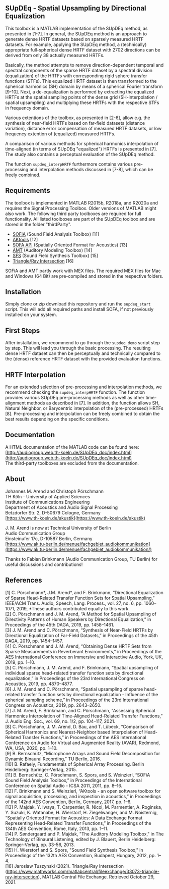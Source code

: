 ## SUpDEq - Spatial Upsampling by Directional Equalization
This toolbox is a MATLAB implementation of the SUpDEq method, as presented in [1-7]. In general, the SUpDEq method is an approach to generate dense HRTF datasets based on sparsely measured HRTF datasets. For example, applying the SUpDEq method, a (technically) appropriate full-spherical dense HRTF dataset with 2702 directions can be derived from only 38 actually measured HRTFs. 

Basically, the method attempts to remove direction-dependent temporal and spectral components of the sparse HRTF dataset by a spectral division (equalization) of the HRTFs with corresponding rigid sphere transfer functions (STFs). This equalized HRTF dataset is then transformed to the spherical harmonics (SH) domain by means of a spherical Fourier transform [9-10]. Next, a de-equalization is performed by extracting the equalized HRTFs at the spatial sampling points of the dense grid (SH-interpolation / spatial upsampling) and multiplying these HRTFs with the respective STFs in frequency domain.

Various extentions of the toolbox, as presented in [2-6], allow e.g. the synthesis of near-field HRTFs based on far-field datasets (distance variation), distance error compensation of measured HRTF datasets, or low frequency extention of (equalized) measured HRTFs.

A comparison of various methods for spherical harmonics interpolation of time-aligned (in terms of SUpDEq "equalized") HRTFs is presented in [7]. The study also contains a perceptual evaluation of the SUpDEq method. 

The function `supdeq_interpHRTF` furthermore contains various pre-processing and interpolation methods discussed in [7-8], which can be freely combined.

## Requirements
The toolbox is implemented in MATLAB R2015b, R2018a, and R2020a and requires the Signal Processing Toolbox. Older versions of MATLAB might also work. The following third party toolboxes are required for full functionality. All listed toolboxes are part of the SUpDEq toolbox and are stored in the folder "thirdParty".

- [SOFiA](https://github.com/AudioGroupCologne/SOFiA) (Sound Field Analysis Toolbox) [11]  
- [AKtools](https://www.ak.tu-berlin.de/menue/publications/open_research_tools/aktools/) [12]   
- [SOFA API](https://sourceforge.net/projects/sofacoustics/) (Spatially Oriented Format for Acoustics) [13]  
- [AMT](http://amtoolbox.sourceforge.net) (Auditory Modeling Toolbox) [14]   
- [SFS](https://github.com/sfstoolbox/sfs-matlab) (Sound Field Synthesis Toolbox) [15]   
- [Triangle/Ray Intersection](https://www.mathworks.com/matlabcentral/fileexchange/33073-triangle-ray-intersection) [16]   

SOFiA and AMT partly work with MEX files. The required MEX files for Mac and Windows (64 Bit) are pre-compiled and stored in the respective folders. 


## Installation
Simply clone or zip download this repository and run the `supdeq_start` script. This will add all required paths and install SOFA, if not previously installed on your system. 

## First Steps
After installation, we recommend to go through the `supdeq_demo` script step by step. This will lead you through the basic processing. The resulting dense HRTF dataset can then be perceptually and technically compared to the (dense) reference HRTF dataset with the provided evaluation functions.

## HRTF Interpolation

For an extended selection of pre-processing and interpolation methods, we recommend checking the `supdeq_interpHRTF` function. The function provides various SUpDEq pre-processing methods as well as other time-alignment methods as described in [7]. In addition, the function allows SH, Natural Neighbor, or Barycentric interpolation of the (pre-processed) HRTFs [8]. Pre-processing and interpolation can be freely combined to obtain the best results depending on the specific conditions.

## Documentation
A HTML documentation of the MATLAB code can be found here:  
[http://audiogroup.web.th-koeln.de/SUpDEq_doc/index.html](http://audiogroup.web.th-koeln.de/SUpDEq_doc/index.html)  
The third-party toolboxes are excluded from the documentation.

## About
Johannes M. Arend and Christoph Pörschmann  
TH Köln - University of Applied Sciences  
Institute of Communications Engineering  
Department of Acoustics and Audio Signal Processing  
Betzdorfer Str. 2, D-50679 Cologne, Germany  
[https://www.th-koeln.de/akustik](https://www.th-koeln.de/akustik) 

J. M. Arend is now at Technical University of Berlin  
Audio Communication Group  
Einsteinufer 17c, D-10587 Berlin, Germany  
[https://www.ak.tu-berlin.de/menue/fachgebiet_audiokommunikation](https://www.ak.tu-berlin.de/menue/fachgebiet_audiokommunikation/)

Thanks to Fabian Brinkmann (Audio Communication Group, TU Berlin) for useful discussions and contributions!  

## References
[1] C. Pörschmann\*, J.M. Arend\*, and F. Brinkmann, “Directional Equalization of Sparse Head-Related Transfer Function Sets for Spatial Upsampling,” IEEE/ACM Trans. Audio, Speech, Lang. Process., vol. 27, no. 6, pp. 1060–1071, 2019, \*These authors contributed equally to this work.  
[2] C. Pörschmann and J. M. Arend, “A Method for Spatial Upsampling of Directivity Patterns of Human Speakers by Directional Equalization,” in Proceedings of the 45th DAGA, 2019, pp. 1458–1461.  
[3] J. M. Arend and C. Pörschmann, “Synthesis of Near-Field HRTFs by Directional Equalization of Far-Field Datasets,” in Proceedings of the 45th DAGA, 2019, pp. 1454–1457.  
[4] C. Pörschmann and J. M. Arend, “Obtaining Dense HRTF Sets from Sparse Measurements in Reverberant Environments,” in Proceedings of the AES International Conference on Immersive and Interactive Audio, York, UK, 2019, pp. 1–10.  
[5] C. Pörschmann, J. M. Arend, and F. Brinkmann, “Spatial upsampling of individual sparse head-related transfer function sets by directional equalization,” in Proceedings of the 23rd International Congress on Acoustics, 2019, pp. 4870–4877.  
[6] J. M. Arend and C. Pörschmann, “Spatial upsampling of sparse head-related transfer function sets by directional equalization - Influence of the spherical sampling scheme,” in Proceedings of the 23rd International Congress on Acoustics, 2019, pp. 2643–2650.   
[7] J. M. Arend, F. Brinkmann, and C. Pörschmann, “Assessing Spherical Harmonics Interpolation of Time-Aligned Head-Related Transfer Functions,” J. Audio Eng. Soc., vol. 69, no. 1/2, pp. 104–117, 2021.  
[8] C. Pörschmann, J. M. Arend, D. Bau, and T. Lübeck, “Comparison of Spherical Harmonics and Nearest-Neighbor based Interpolation of Head-Related Transfer Functions,” in Proceedings of the AES International Conference on Audio for Virtual and Augmented Reality (AVAR), Redmond, WA, USA, 2020, pp. 1–10.  
[9] B. Bernschütz, “Microphone Arrays and Sound Field Decomposition for Dynamic Binaural Recording,” TU Berlin, 2016.  
[10] B. Rafaely, Fundamentals of Spherical Array Processing. Berlin Heidelberg: Springer-Verlag, 2015.  
[11] B. Bernschütz, C. Pörschmann, S. Spors, and S. Weinzierl, “SOFiA Sound Field Analysis Toolbox,” in Proceedings of the International Conference on Spatial Audio - ICSA 2011, 2011, pp. 8–16.  
[12] F. Brinkmann and S. Weinzierl, “AKtools - an open software toolbox for signal acquisition, processing, and inspection in acoustics,” in Proceedings of the 142nd AES Convention, Berlin, Germany, 2017, pp. 1–6.  
[13] P. Majdak, Y. Iwaya, T. Carpentier, R. Nicol, M. Parmentier, A. Roginska, Y. Suzuki, K. Watanabe, H. Wierstorf, H. Ziegelwanger, and M. Noisternig, “Spatially Oriented Format for Acoustics: A Data Exchange Format Representing Head-Related Transfer Functions,” in Proceedings of the 134th AES Convention, Rome, Italy, 2013, pp. 1–11.  
[14] P. Søndergaard and P. Majdak, "The Auditory Modeling Toolbox," in The Technology of Binaural Listening, edited by J. Blauert, Berlin Heidelberg: Springer-Verlag, pp. 33-56, 2013.  
[15] H. Wierstorf and S. Spors, "Sound Field Synthesis Toolbox," in Proceedings of the 132th AES Convention, Budapest, Hungary, 2012, pp. 1–4.  
[16] Jaroslaw Tuszynski (2021). Triangle/Ray Intersection (https://www.mathworks.com/matlabcentral/fileexchange/33073-triangle-ray-intersection), MATLAB Central File Exchange. Retrieved October 29, 2021.   

